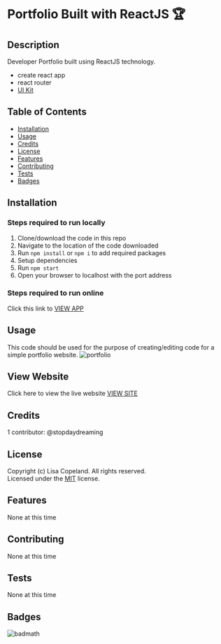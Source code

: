 # Portfolio Built with ReactJS 🏆

## Description 
Developer Portfolio built using ReactJS technology.
- create react app
- react router
- [UI Kit]()


## Table of Contents

* [Installation](#installation)
* [Usage](#usage)
* [Credits](#credits)
* [License](#license)
* [Features](#features)
* [Contributing](#contributing)
* [Tests](#tests)
* [Badges](#badges)


## Installation
### Steps required to run locally
1. Clone/download the code in this repo
2. Navigate to the location of the code downloaded
4. Run `npm install` or `npm i` to add required packages
5. Setup dependencies
5. Run `npm start`
5. Open your browser to localhost with the port address
### Steps required to run online
Click this link to [VIEW APP](#)

## Usage 
This code should be used for the purpose of creating/editing code for a simple portfolio website.
![portfolio](./assets/images/screenshot.png)

## View Website
Click here to view the live website [VIEW SITE]()


## Credits
1 contributor: @stopdaydreaming  

## License
Copyright (c) Lisa Copeland. All rights reserved.  
Licensed under the [MIT](LICENSE) license.

## Features
None at this time

## Contributing
None at this time

## Tests
None at this time

## Badges 
![badmath](https://img.shields.io/badge/license-MIT-yellow)  